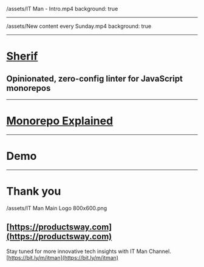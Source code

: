 /assets/IT Man - Intro.mp4
background: true

---

/assets/New content every Sunday.mp4
background: true

---

# [Sherif](https://github.com/QuiiBz/sherif)

## Opinionated, zero-config linter for JavaScript monorepos

---

# [Monorepo Explained](https://monorepo.tools/)

---

# Demo

---

# Thank you

/assets/IT Man Main Logo 800x600.png

## [https://productsway.com](https://productsway.com)

Stay tuned for more innovative tech insights with IT Man Channel.
[https://bit.ly/m/itman](https://bit.ly/m/itman)

